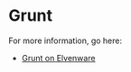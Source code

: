 Grunt
=====

For more information, go here:

- [Grunt on Elvenware](http://elvenware.com/charlie/development/web/UnitTests/Grunt.html)